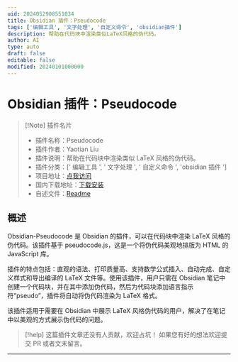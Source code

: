 ```yaml
---
uid: 2024052908551034
title: Obsidian 插件：Pseudocode
tags: ['编辑工具', '文字处理', '自定义命令', 'obsidian插件']
description: 帮助在代码块中渲染类似LaTeX风格的伪代码。
author: AI
type: auto
draft: false
editable: false
modified: 20240101000000
---
```


# Obsidian 插件：Pseudocode

> [!Note] 插件名片
> - 插件名称：Pseudocode
> - 插件作者：Yaotian Liu
> - 插件说明：帮助在代码块中渲染类似 LaTeX 风格的伪代码。
> - 插件分类：[' 编辑工具 ', ' 文字处理 ', ' 自定义命令 ', 'obsidian 插件 ']
> - 项目地址：[点我访问](https://github.com/ytliu74/obsidian-pseudocode)
> - 国内下载地址：[下载安装](https://pkmer.cn/products/plugin/pluginMarket/?pseudocode-in-obs)
> - 自述文件：[Readme](https://ghproxy.net/https://raw.githubusercontent.com/ytliu74/obsidian-pseudocode/master/README.md)

## 概述

Obsidian-Pseudocode 是 Obsidian 的插件，可以在代码块中渲染 LaTeX 风格的伪代码。该插件基于 pseudocode.js，这是一个将伪代码美观地排版为 HTML 的 JavaScript 库。

插件的特点包括：直观的语法、打印质量高、支持数学公式插入、自动完成、自定义样式和导出编译的 LaTeX 文件等。使用该插件，用户只需在 Obsidian 笔记中创建一个代码块，并在其中添加伪代码，然后为代码块添加语言指示符“pseudo”，插件将自动将伪代码渲染为 LaTeX 格式。

该插件适用于需要在 Obsidian 中展示 LaTeX 风格伪代码的用户，解决了在笔记中以美观的方式展示伪代码的问题。

> [!help]
> 这篇插件文章还没有人贡献，欢迎占坑！
> 如果您有好的想法欢迎提交 PR 或者文末留言。

---



